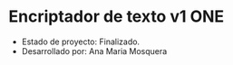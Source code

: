 <h1>Encriptador de texto v1 ONE</h1>

- Estado de proyecto: Finalizado.
- Desarrollado por: Ana Maria Mosquera
